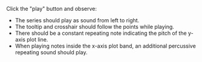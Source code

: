 Click the "play" button and observe:
- The series should play as sound from left to right.
- The tooltip and crosshair should follow the points while playing.
- There should be a constant repeating note indicating the pitch of the y-axis plot line.
- When playing notes inside the x-axis plot band, an additional percussive repeating sound should play.
